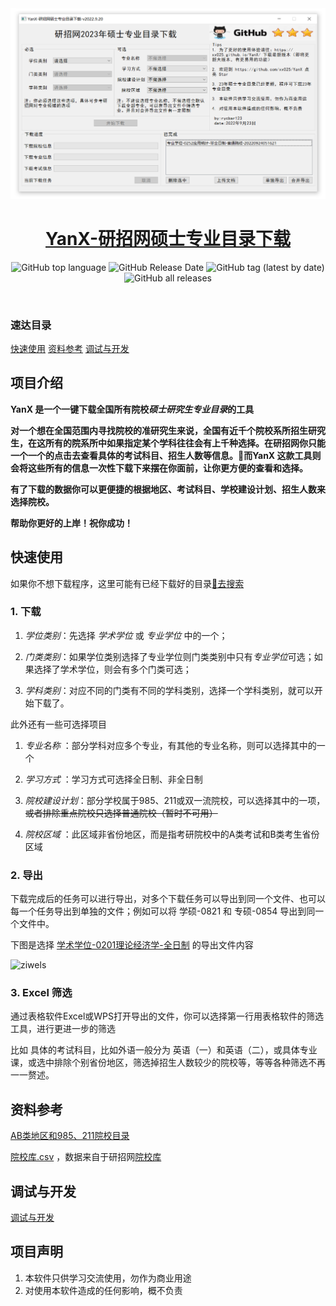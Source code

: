 <div align=center>
<a href='https://github.com/xx025/YanX'>

<img alt="ziwels" src="docs/img/example_index.png">

<h1>YanX-研招网硕士专业目录下载</h1></a>

 <img alt="GitHub top language" src="https://img.shields.io/github/languages/top/xx025/yanx"> <img alt="GitHub Release Date" src="https://img.shields.io/github/release-date/xx025/yanx"> <img alt="GitHub tag (latest by date)" src="https://img.shields.io/github/v/tag/xx025/yanx"> <img alt="GitHub all releases" src="https://img.shields.io/github/downloads/xx025/yanx/total">

<br/>



</div>


### 速达目录

[快速使用](#快速使用) [资料参考](#资料参考) [调试与开发](#调试与开发)

## 项目介绍

**YanX 是一个一键下载全国所有院校*硕士研究生专业目录*的工具**

**对一个想在全国范围内寻找院校的准研究生来说，全国有近千个院校系所招生研究生，在这所有的院系所中如果指定某个学科往往会有上千种选择。在研招网你只能一个一个的点击去查看具体的考试科目、招生人数等信息。🎉而YanX 这款工具则会将这些所有的信息一次性下载下来摆在你面前，让你更方便的查看和选择。**

**有了下载的数据你可以更便捷的根据地区、考试科目、学校建设计划、招生人数来选择院校。**

**帮助你更好的上岸！祝你成功！**

## 快速使用

如果你不想下载程序，这里可能有已经下载好的目录[🔗去搜索](https://github.com/xx025/YanX-Docs#%E6%90%9C%E7%B4%A2%E6%96%87%E4%BB%B6)


### 1. 下载

1. *学位类别*：先选择 *学术学位* 或 *专业学位* 中的一个；

2. *门类类别*：如果学位类别选择了专业学位则门类类别中只有*专业学位*可选；如果选择了学术学位，则会有多个门类可选；


3. *学科类别*：对应不同的门类有不同的学科类别，选择一个学科类别，就可以开始下载了。

此外还有一些可选择项目

1. *专业名称* ：部分学科对应多个专业，有其他的专业名称，则可以选择其中的一个

2. *学习方式* ：学习方式可选择全日制、非全日制

3. *院校建设计划*：部分学校属于985、211或双一流院校，可以选择其中的一项，~~或者排除重点院校只选择普通院校（暂时不可用）~~

4. *院校区域* ：此区域非省份地区，而是指考研院校中的A类考试和B类考生省份区域

###  2. 导出

下载完成后的任务可以进行导出，对多个下载任务可以导出到同一个文件、也可以每一个任务导出到单独的文件；例如可以将 学硕-0821 和 专硕-0854 导出到同一个文件中。

下图是选择 [学术学位-0201理论经济学-全日制](https://github.com/xx025/YanX-Docs/blob/main/%E5%AD%A6%E6%9C%AF%E5%AD%A6%E4%BD%8D-0201%E7%90%86%E8%AE%BA%E7%BB%8F%E6%B5%8E%E5%AD%A6-%E5%85%A8%E6%97%A5%E5%88%B6-2022-09-16-8.csv) 的导出文件内容

<img width="991" alt="ziwels" src="https://user-images.githubusercontent.com/71559822/190682008-956b4598-4191-4263-9dbe-f84e8442139a.png">


### 3. Excel 筛选

通过表格软件Excel或WPS打开导出的文件，你可以选择第一行用表格软件的筛选工具，进行更进一步的筛选

比如 具体的考试科目，比如外语一般分为 英语（一）和英语（二），或具体专业课，或选中排除个别省份地区，筛选掉招生人数较少的院校等，等等各种筛选不再一一赘述。



## 资料参考

[AB类地区和985、211院校目录](https://xx025.github.io/YanX/docs/AB类地区和985、211院校目录)

[院校库.csv](https://github.com/xx025/YanX/blob/pages/docs/院校库.csv)
，数据来自于研招网[院校库](https://yz.chsi.com.cn/sch/)

## 调试与开发

[调试与开发](https://xx025.github.io/YanX/docs/调试与开发)

## 项目声明

1. 本软件只供学习交流使用，勿作为商业用途
2. 对使用本软件造成的任何影响，概不负责
